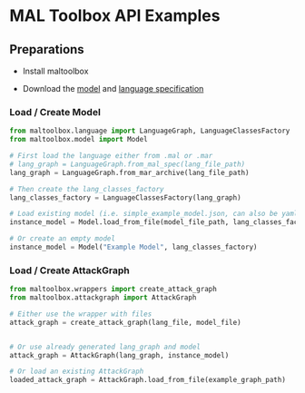 # MAL Toolbox API Examples

## Preparations

- Install maltoolbox

- Download the [model](https://github.com/mal-lang/mal-toolbox-tutorial/blob/main/res/mal-toolbox/basics/simple_example_model.json) and [language specification](https://github.com/mal-lang/mal-toolbox-tutorial/blob/main/res/mal-toolbox/common/org.mal-lang.coreLang-1.0.0.mar)

### Load / Create Model

```python
from maltoolbox.language import LanguageGraph, LanguageClassesFactory
from maltoolbox.model import Model

# First load the language either from .mal or .mar
# lang_graph = LanguageGraph.from_mal_spec(lang_file_path)
lang_graph = LanguageGraph.from_mar_archive(lang_file_path)

# Then create the lang_classes_factory
lang_classes_factory = LanguageClassesFactory(lang_graph)

# Load existing model (i.e. simple_example_model.json, can also be yaml)
instance_model = Model.load_from_file(model_file_path, lang_classes_factory)

# Or create an empty model
instance_model = Model("Example Model", lang_classes_factory)
```

### Load / Create AttackGraph

```python
from maltoolbox.wrappers import create_attack_graph
from maltoolbox.attackgraph import AttackGraph

# Either use the wrapper with files
attack_graph = create_attack_graph(lang_file, model_file)


# Or use already generated lang_graph and model
attack_graph = AttackGraph(lang_graph, instance_model)

# Or load an existing AttackGraph
loaded_attack_graph = AttackGraph.load_from_file(example_graph_path)
```

